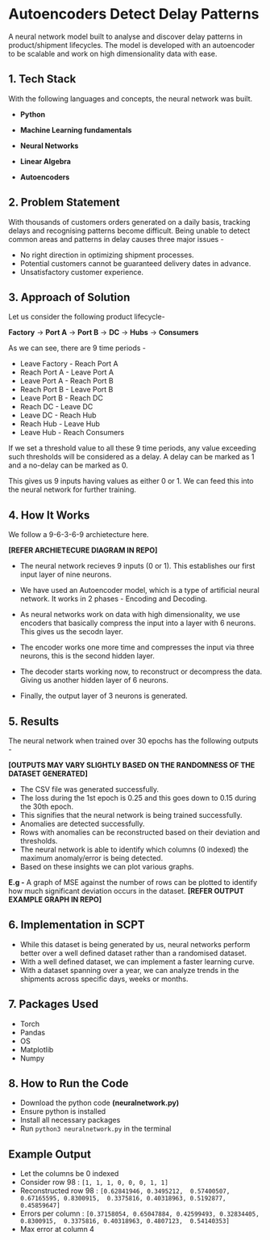 
# Autoencoders Detect Delay Patterns

A neural network model built to analyse and discover delay patterns in product/shipment lifecycles. The model is developed with an autoencoder to be scalable and work on high dimensionality data with ease.


## 1. Tech Stack

With the following languages and concepts, the neural network was built.

- **Python**

- **Machine Learning fundamentals**

- **Neural Networks**

- **Linear Algebra**

- **Autoencoders**


## 2. Problem Statement 

With thousands of customers orders generated on a daily basis, tracking delays and recognising patterns become difficult. Being unable to detect common areas and patterns in delay causes three major issues -
 - No right direction in optimizing shipment processes.
 - Potential customers cannot be guaranteed delivery dates in advance. 
 - Unsatisfactory customer experience.

 ## 3. Approach of Solution 

 Let us consider the following product lifecycle- 

 **Factory** -> **Port A** -> **Port B** -> **DC** -> **Hubs** -> **Consumers**

 As we can see, there are 9 time periods - 
 - Leave Factory - Reach Port A
 - Reach Port A - Leave Port A
 - Leave Port A - Reach Port B
 - Reach Port B - Leave Port B
 - Leave Port B - Reach DC
 - Reach DC - Leave DC
 - Leave DC - Reach Hub
 - Reach Hub - Leave Hub
 - Leave Hub - Reach Consumers

 If we set a threshold value to all these 9 time periods, any value exceeding such thresholds will be considered as a delay. A delay can be marked as 1 and a no-delay can be marked as 0.

 This gives us 9 inputs having values as either 0 or 1. We can feed this into the neural network for further training. 



## 4. How It Works
We follow a 9-6-3-6-9 archietecture here. 

**[REFER ARCHIETECURE DIAGRAM IN REPO]**

- The neural network recieves 9 inputs (0 or 1). This establishes our first input layer of nine neurons. 

- We have used an Autoencoder model, which is a type of artificial neural network. It works in 2 phases - Encoding and Decoding. 

- As neural networks work on data with high dimensionality, we use encoders that basically compress the input into a layer with 6 neurons. This gives us the secodn layer.

- The encoder works one more time and compresses the input via three neurons, this is the second hidden layer. 
 
- The decoder starts working now, to reconstruct or decompress the data. Giving us another hidden layer of 6 neurons.

- Finally, the output layer of 3 neurons is generated. 



## 5. Results 

The neural network when trained over 30 epochs has the following outputs - 

**[OUTPUTS MAY VARY SLIGHTLY BASED ON THE RANDOMNESS OF THE DATASET GENERATED]**

- The CSV file was generated successfully.
- The loss during the 1st epoch is 0.25 and this goes down to 0.15 during the 30th epoch.
- This signifies that the neural network is being trained successfully. 
- Anomalies are detected successfully.
- Rows with anomalies can be reconstructed based on their deviation and thresholds. 
- The neural network is able to identify which columns (0 indexed) the maximum anomaly/error is being detected. 
- Based on these insights we can plot various graphs. 

**E.g -** A graph of MSE against the number of rows can be plotted to identify how much significant deviation occurs in the dataset. **[REFER OUTPUT EXAMPLE GRAPH IN REPO]**


## 6. Implementation in SCPT 

- While this dataset is being generated by us, neural networks perform better over a well defined dataset rather than a randomised dataset. 
- With a well defined dataset, we can implement a faster learning curve.
- With a dataset spanning over a year, we can analyze trends in the shipments across specific days, weeks or months. 


## 7. Packages Used

- Torch 
- Pandas 
- OS 
- Matplotlib 
- Numpy



## 8. How to Run the Code

- Download the python code **(neuralnetwork.py)**
- Ensure python is installed
- Install all necessary packages
- Run `python3 neuralnetwork.py` in the terminal


## Example Output 

- Let the columns be 0 indexed
- Consider row 98 : `[1, 1, 1, 0, 0, 0, 1, 1]`
- Reconstructed row 98 : `[0.62841946, 0.3495212,  0.57400507, 0.67165595, 0.8300915,  0.3375816, 0.40318963, 0.5192877,  0.45859647]`
- Errors per column : `[0.37158054, 0.65047884, 0.42599493, 0.32834405, 0.8300915,  0.3375816, 0.40318963, 0.4807123,  0.54140353]`
- Max error at column 4
